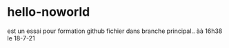 # hello-noworld
 est un essai pour formation github
fichier dans branche principal..
àà 16h38 le 18-7-21
